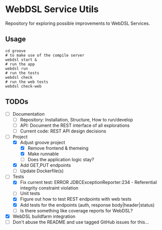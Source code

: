 # WebDSL Service Utils

Repository for exploring possible improvements to WebDSL Services.

## Usage

```
cd groove
# to make use of the compile server
webdsl start &
# run the app
webdsl run
# run the tests
webdsl check
# run the web tests
webdsl check-web
```

## TODOs

- [ ] Documentation
  - [ ] Repository: Installation, Structure, How to run/develop
  - [ ] API: Document the REST interface of all explorations
  - [ ] Current code: REST API design decisions
- [ ] Project
  - [x] Adjust groove project
    - [x] Remove frontend & themeing
    - [x] Make runnable
    - [ ] Does the application logic stay?
  - [x] Add GET,PUT endpoints
  - [ ] Update Dockerfile(s)
- [ ] Tests
  - [x] Fix current test:  ERROR JDBCExceptionReporter:234 - Referential integrity constraint violation
  - [ ] Unit tests
  - [x] Figure out how to test REST endpoints with web tests
  - [x] Add tests for the endpoints (auth, response body|header|status)
  - [ ] Is there something like coverage reports for WebDSL?
- [x] WebDSL buildfarm integration
- [ ] Don't abuse the README and use tagged GitHub issues for this...
